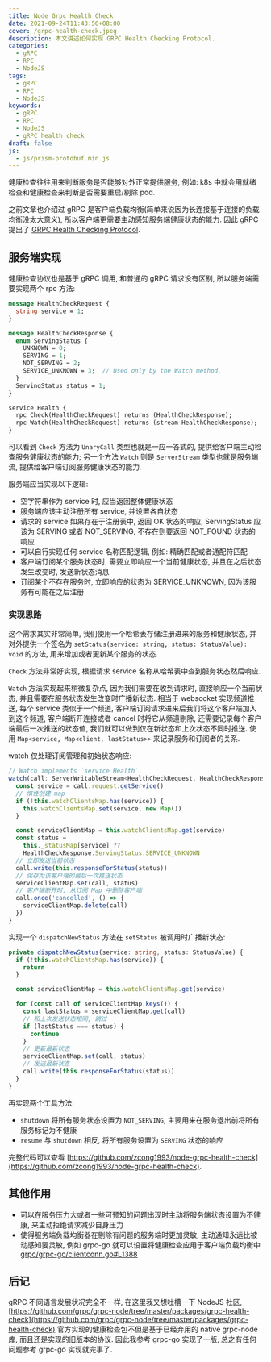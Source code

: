 ```yaml
---
title: Node Grpc Health Check
date: 2021-09-24T11:43:56+08:00
cover: /grpc-health-check.jpeg
description: 本文讲述如何实现 GRPC Health Checking Protocol.
categories:
  - gRPC
  - RPC
  - NodeJS
tags:
  - gRPC
  - RPC
  - NodeJS
keywords:
  - gRPC
  - RPC
  - NodeJS
  - gRPC health check
draft: false
js:
  - js/prism-protobuf.min.js
---
```


健康检查往往用来判断服务是否能够对外正常提供服务, 例如: k8s 中就会用就绪检查和健康检查来判断是否需要重启/剔除 pod.

之前文章也介绍过 gRPC 是客户端负载均衡(简单来说因为长连接基于连接的负载均衡没太大意义), 所以客户端更需要主动感知服务端健康状态的能力. 因此 gRPC 提出了 [GRPC Health Checking Protocol](https://github.com/grpc/grpc/blob/master/doc/health-checking.md).

<!--more-->

## 服务端实现

健康检查协议也是基于 gRPC 调用, 和普通的 gRPC 请求没有区别, 所以服务端需要实现两个 rpc 方法:

```protobuf
message HealthCheckRequest {
  string service = 1;
}

message HealthCheckResponse {
  enum ServingStatus {
    UNKNOWN = 0;
    SERVING = 1;
    NOT_SERVING = 2;
    SERVICE_UNKNOWN = 3;  // Used only by the Watch method.
  }
  ServingStatus status = 1;
}

service Health {
  rpc Check(HealthCheckRequest) returns (HealthCheckResponse);
  rpc Watch(HealthCheckRequest) returns (stream HealthCheckResponse);
}
```

可以看到 `Check` 方法为 `UnaryCall` 类型也就是一应一答式的, 提供给客户端主动检查服务健康状态的能力; 另一个方法 `Watch` 则是 `ServerStream` 类型也就是服务端流, 提供给客户端订阅服务健康状态的能力.

服务端应当实现以下逻辑:

- 空字符串作为 service 时, 应当返回整体健康状态
- 服务端应该主动注册所有 service, 并设置各自状态
- 请求的 service 如果存在于注册表中, 返回 OK 状态的响应, ServingStatus 应该为 SERVING 或者 NOT_SERVING, 不存在则要返回 NOT_FOUND 状态的响应
- 可以自行实现任何 service 名称匹配逻辑, 例如: 精确匹配或者通配符匹配
- 客户端订阅某个服务状态时, 需要立即响应一个当前健康状态, 并且在之后状态发生改变时, 发送新状态消息
- 订阅某个不存在服务时, 立即响应的状态为 SERVICE_UNKNOWN, 因为该服务有可能在之后注册

### 实现思路

这个需求其实非常简单, 我们使用一个哈希表存储注册进来的服务和健康状态, 并对外提供一个签名为 `setStatus(service: string, status: StatusValue): void` 的方法, 用来增加或者更新某个服务的状态.

`Check` 方法非常好实现, 根据请求 service 名称从哈希表中查到服务状态然后响应.

`Watch` 方法实现起来稍微复杂点, 因为我们需要在收到请求时, 直接响应一个当前状态, 并且需要在服务状态发生改变时广播新状态. 相当于 websocket 实现频道推送, 每个 service 类似于一个频道, 客户端订阅请求进来后我们将这个客户端加入到这个频道, 客户端断开连接或者 cancel 时将它从频道剔除, 还需要记录每个客户端最后一次推送的状态值, 我们就可以做到仅在新状态和上次状态不同时推送. 使用 `Map<service, Map<client, lastStatus>>` 来记录服务和订阅者的关系.

watch 仅处理订阅管理和初始状态响应:

```ts
// Watch implements `service Health`.
watch(call: ServerWritableStream<HealthCheckRequest, HealthCheckResponse>) {
  const service = call.request.getService()
  // 惰性创建 map
  if (!this.watchClientsMap.has(service)) {
    this.watchClientsMap.set(service, new Map())
  }

  const serviceClientMap = this.watchClientsMap.get(service)
  const status =
    this._statusMap[service] ??
    HealthCheckResponse.ServingStatus.SERVICE_UNKNOWN
  // 立即发送当前状态
  call.write(this.responseForStatus(status))
  // 保存为该客户端的最后一次推送状态
  serviceClientMap.set(call, status)
  // 客户端断开时, 从订阅 Map 中删除客户端
  call.once('cancelled', () => {
    serviceClientMap.delete(call)
  })
}
```

实现一个 `dispatchNewStatus` 方法在 `setStatus` 被调用时广播新状态:

```ts
private dispatchNewStatus(service: string, status: StatusValue) {
  if (!this.watchClientsMap.has(service)) {
    return
  }

  const serviceClientMap = this.watchClientsMap.get(service)

  for (const call of serviceClientMap.keys()) {
    const lastStatus = serviceClientMap.get(call)
    // 和上次发送状态相同, 跳过
    if (lastStatus === status) {
      continue
    }
    // 更新最新状态
    serviceClientMap.set(call, status)
    // 发送最新状态
    call.write(this.responseForStatus(status))
  }
}
```

再实现两个工具方法:

- `shutdown` 将所有服务状态设置为 `NOT_SERVING`, 主要用来在服务退出前将所有服务标记为不健康
- `resume` 与 `shutdown` 相反, 将所有服务设置为 `SERVING` 状态的响应

完整代码可以查看 [https://github.com/zcong1993/node-grpc-health-check](https://github.com/zcong1993/node-grpc-health-check).

## 其他作用

- 可以在服务压力大或者一些可预知的问题出现时主动将服务端状态设置为不健康, 来主动拒绝请求减少自身压力
- 使得服务端负载均衡器在剔除有问题的服务端时更加灵敏, 主动通知永远比被动感知要灵敏, 例如 grpc-go 就可以设置将健康检查应用于客户端负载均衡中 [grpc/grpc-go/clientconn.go#L1388](https://github.com/grpc/grpc-go/blob/6ff68b489ecba2884aff152835d745389598935a/clientconn.go#L1388)

## 后记

gRPC 不同语言发展状况完全不一样, 在这里我又想吐槽一下 NodeJS 社区, [https://github.com/grpc/grpc-node/tree/master/packages/grpc-health-check](https://github.com/grpc/grpc-node/tree/master/packages/grpc-health-check) 官方实现的健康检查包不但是基于已经弃用的 native grpc-node 库, 而且还是实现的旧版本的协议. 因此我参考 grpc-go 实现了一版, 总之有任何问题参考 grpc-go 实现就完事了.
